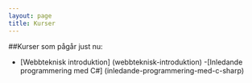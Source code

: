 ```yaml
---
layout: page
title: Kurser 
---
```


##Kurser som pågår just nu:
- [Webbteknisk introduktion] (webbteknisk-introduktion)
-[Inledande programmering med C#] (inledande-programmering-med-c-sharp)
